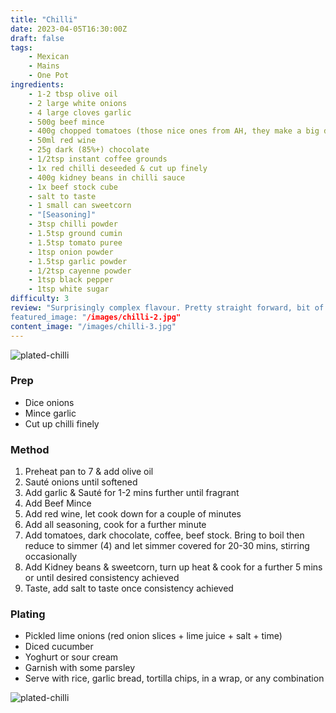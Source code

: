 ```yaml
---
title: "Chilli"
date: 2023-04-05T16:30:00Z
draft: false
tags:
    - Mexican
    - Mains
    - One Pot
ingredients: 
    - 1-2 tbsp olive oil
    - 2 large white onions
    - 4 large cloves garlic
    - 500g beef mince
    - 400g chopped tomatoes (those nice ones from AH, they make a big difference)
    - 50ml red wine
    - 25g dark (85%+) chocolate
    - 1/2tsp instant coffee grounds
    - 1x red chilli deseeded & cut up finely
    - 400g kidney beans in chilli sauce
    - 1x beef stock cube
    - salt to taste
    - 1 small can sweetcorn
    - "[Seasoning]"
    - 3tsp chilli powder
    - 1.5tsp ground cumin
    - 1.5tsp tomato puree
    - 1tsp onion powder
    - 1.5tsp garlic powder
    - 1/2tsp cayenne powder
    - 1tsp black pepper
    - 1tsp white sugar
difficulty: 3
review: "Surprisingly complex flavour. Pretty straight forward, bit of prep to start with then throw everything in a pot and wait. Flavour quite rich and deep, maybe needs something to add a little sweetness or sourness/tanginess. carrots & worcestershire sauce maybe?
featured_image: "/images/chilli-2.jpg"
content_image: "/images/chilli-3.jpg"
---
```


![plated-chilli](/images/chilli-2.jpg)

### Prep
- Dice onions
- Mince garlic
- Cut up chilli finely

### Method

1. Preheat pan to 7 & add olive oil
1. Sauté onions until softened
1. Add garlic & Sauté for 1-2 mins further until fragrant
1. Add Beef Mince
1. Add red wine, let cook down for a couple of minutes
1. Add all seasoning, cook for a further minute
1. Add tomatoes, dark chocolate, coffee, beef stock. Bring to boil then reduce to simmer (4) and let simmer covered for 20-30 mins, stirring occasionally
1. Add Kidney beans & sweetcorn, turn up heat & cook for a further 5 mins or until desired consistency achieved
1. Taste, add salt to taste once consistency achieved

### Plating
- Pickled lime onions (red onion slices + lime juice + salt + time)
- Diced cucumber
- Yoghurt or sour cream
- Garnish with some parsley
- Serve with rice, garlic bread, tortilla chips, in a wrap, or any combination

![plated-chilli](/images/chilli-1.jpg)